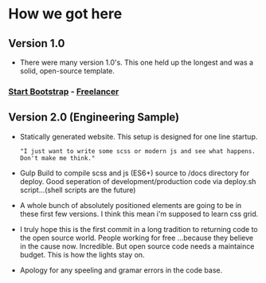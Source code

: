 # How we got here

## Version 1.0
* There were many version 1.0's.   This one held up the longest and was a solid, open-source template.  
### [Start Bootstrap](http://startbootstrap.com/) - [Freelancer](http://startbootstrap.com/template-overviews/freelancer/)

## Version 2.0 (Engineering Sample)
* Statically generated website.   This setup is designed for one line startup.   
  ```
  "I just want to write some scss or modern js and see what happens.   Don't make me think."
  ```

* Gulp Build to compile scss and js (ES6+) source to /docs directory for deploy.    Good seperation of development/production code via deploy.sh script...(shell scripts are the future)   

* A whole bunch of absolutely positioned elements are going to be in these first few versions.   I think this mean i'm supposed to learn css grid.

* I truly hope this is the first commit in a long tradition to returning code to the open source world.   People working for free ...because they believe in the cause now.  Incredible.  But open source code needs a maintaince budget.  This is how the lights stay on.

* Apology for any speeling and gramar errors in the code base.  